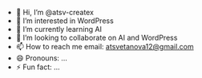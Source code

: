 - 👋 Hi, I’m @atsv-createx
- 👀 I’m interested in WordPress
- 🌱 I’m currently learning AI
- 💞️ I’m looking to collaborate on AI and WordPress
- 📫 How to reach me email: atsvetanova12@gmail.com
- 😄 Pronouns: ...
- ⚡ Fun fact: ...


<!---
atsv-createx/atsv-createx is a ✨ special ✨ repository because its `README.md` (this file) appears on your GitHub profile.
You can click the Preview link to take a look at your changes.
--->

